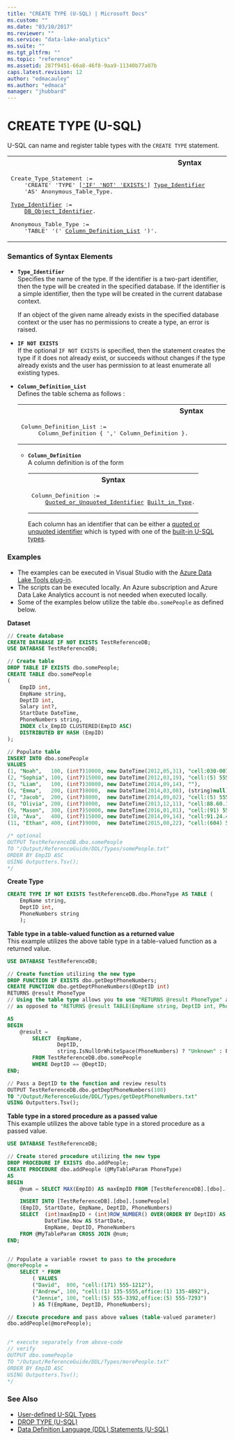 ```yaml
---
title: "CREATE TYPE (U-SQL) | Microsoft Docs"
ms.custom: ""
ms.date: "03/10/2017"
ms.reviewer: ""
ms.service: "data-lake-analytics"
ms.suite: ""
ms.tgt_pltfrm: ""
ms.topic: "reference"
ms.assetid: 287f9451-66a8-46f8-9aa9-11340b77a07b
caps.latest.revision: 12
author: "edmacauley"
ms.author: "edmaca"
manager: "jhubbard"
---
```

# CREATE TYPE (U-SQL)
U-SQL can name and register table types with the `CREATE TYPE` statement.  

<table><th>Syntax</th><tr><td><pre>
Create_Type_Statement :=                                                                                 
    'CREATE' 'TYPE' [<a href="#INE">'IF' 'NOT' 'EXISTS'</a>] <a href="#t_ident">Type_Identifier</a>   
    'AS' Anonymous_Table_Type.<br />
<a href="#t_ident">Type_Identifier</a> := 
    <a href="u-sql-identifiers.md">DB_Object_Identifier</a>.<br />
Anonymous_Table_Type :=  
    'TABLE' '(' <a href="#cdl">Column_Definition_List</a> ')'.
</pre></td></tr></table>

### Semantics of Syntax Elements  
-   <a name="t_ident"></a>**`Type_Identifier`**   
Specifies the name of the type. If the identifier is a two-part identifier, then the type will be created in the specified database. If the identifier is a simple identifier, then the type will be created in the current database context.  
  
    If an object of the given name already exists in the specified database context or the user has no permissions to create a type, an error is raised.  
  
-   <a name="INE"></a>**`IF NOT EXISTS`**   
If the optional `IF NOT EXISTS` is specified, then the statement creates the type if it does not already exist, or succeeds without changes if the type already exists and the user has permission to at least enumerate all existing types.  
  
- <a name="cdl"></a>**`Column_Definition_List`**  
  Defines the table schema as follows :
 
  <table><th>Syntax</th><tr><td><pre>
  Column_Definition_List :=                                                                           
       Column_Definition { ',' Column_Definition }.
  </pre></td></tr></table>  
 
  - **`Column_Definition`**   
    A column definition is of the form
    <table><th>Syntax</th><tr><td><pre>
    Column_Definition :=    
        <a href="u-sql-identifiers.md">Quoted_or_Unquoted_Identifier</a> <a href="built-in-u-sql-types.md">Built_in_Type</a>.
    </pre></td></tr></table>
  
    Each column has an identifier that can be either a [quoted or unquoted identifier](u-sql-identifiers.md) which is typed with one of the [built-in U-SQL types](built-in-u-sql-types.md).   
  
  
### Examples    
- The examples can be executed in Visual Studio with the [Azure Data Lake Tools plug-in](https://www.microsoft.com/download/details.aspx?id=49504).  
- The scripts can be executed locally.  An Azure subscription and Azure Data Lake Analytics account is not needed when executed locally.
- Some of the examples below utilize the table `dbo.somePeople` as defined below.  

**Dataset**  
```sql
// Create database
CREATE DATABASE IF NOT EXISTS TestReferenceDB; 
USE DATABASE TestReferenceDB; 

// Create table
DROP TABLE IF EXISTS dbo.somePeople;
CREATE TABLE dbo.somePeople
(
    EmpID int,
    EmpName string,
    DeptID int,
    Salary int?,
    StartDate DateTime,
    PhoneNumbers string,
    INDEX clx_EmpID CLUSTERED(EmpID ASC)
    DISTRIBUTED BY HASH (EmpID) 
);

// Populate table
INSERT INTO dbo.somePeople
VALUES
(1, "Noah",   100, (int?)10000, new DateTime(2012,05,31), "cell:030-0074321,office:030-0076545"),
(2, "Sophia", 100, (int?)15000, new DateTime(2012,03,19), "cell:(5) 555-4729,office:(5) 555-3745"),
(3, "Liam",   100, (int?)30000, new DateTime(2014,09,14), ""),
(6, "Emma",   200, (int?)8000,  new DateTime(2014,03,08), (string)null),
(7, "Jacob",  200, (int?)8000,  new DateTime(2014,09,02), "cell:(5) 555-3932"),
(8, "Olivia", 200, (int?)8000,  new DateTime(2013,12,11), "cell:88.60.15.31,office:88.60.15.32"),
(9, "Mason",  300, (int?)50000, new DateTime(2016,01,01), "cell:(91) 555 22 82,office:(91) 555 91 99, home:(425) 555-2819"),
(10, "Ava",   400, (int?)15000, new DateTime(2014,09,14), "cell:91.24.45.40,office:91.24.45.41"),
(11, "Ethan", 400, (int?)9000,  new DateTime(2015,08,22), "cell:(604) 555-4729,office:(604) 555-3745");

/* optional
OUTPUT TestReferenceDB.dbo.somePeople
TO "/Output/ReferenceGuide/DDL/Types/somePeople.txt"
ORDER BY EmpID ASC
USING Outputters.Tsv();
*/
```

**Create Type**  
```sql
CREATE TYPE IF NOT EXISTS TestReferenceDB.dbo.PhoneType AS TABLE (
    EmpName string, 
    DeptID int,
    PhoneNumbers string
    );
``` 

<a name="function_return">**Table type in a table-valued function as a returned value**</a>   
This example utilizes the above table type in a table-valued function as a returned value.

```sql
USE DATABASE TestReferenceDB; 

// Create function utilizing the new type
DROP FUNCTION IF EXISTS dbo.getDeptPhoneNumbers;
CREATE FUNCTION dbo.getDeptPhoneNumbers(@DeptID int)
RETURNS @result PhoneType
// Using the table type allows you to use "RETURNS @result PhoneType" above
// as opposed to "RETURNS @result TABLE(EmpName string, DeptID int, PhoneNumbers string)"

AS
BEGIN
    @result =
        SELECT  EmpName, 
                DeptID,
                string.IsNullOrWhiteSpace(PhoneNumbers) ? "Unknown" : PhoneNumbers AS PhoneNumbers
        FROM TestReferenceDB.dbo.somePeople
        WHERE DeptID == @DeptID;  
END;  

// Pass a DeptID to the function and review results
OUTPUT TestReferenceDB.dbo.getDeptPhoneNumbers(100) 
TO "/Output/ReferenceGuide/DDL/Types/getDeptPhoneNumbers.txt"
USING Outputters.Tsv();
```

<a name="sproc_pass">**Table type in a stored procedure as a passed value**</a>   
This example utilizes the above table type in a stored procedure as a passed value.

```sql
USE DATABASE TestReferenceDB; 

// Create stored procedure utilizing the new type
DROP PROCEDURE IF EXISTS dbo.addPeople;
CREATE PROCEDURE dbo.addPeople (@MyTableParam PhoneType)
AS
BEGIN	
    @num = SELECT MAX(EmpID) AS maxEmpID FROM [TestReferenceDB].[dbo].[somePeople];

	INSERT INTO [TestReferenceDB].[dbo].[somePeople]
    (EmpID, StartDate, EmpName, DeptID, PhoneNumbers)
	SELECT  (int)maxEmpID + (int)ROW_NUMBER() OVER(ORDER BY DeptID) AS EmpID, 
            DateTime.Now AS StartDate,
            EmpName, DeptID, PhoneNumbers
	FROM @MyTableParam CROSS JOIN @num;
END;


// Populate a variable rowset to pass to the procedure
@morePeople = 
    SELECT * FROM 
        ( VALUES
        ("David",  800, "cell:(171) 555-1212"),
        ("Andrew", 100, "cell:(1) 135-5555,office:(1) 135-4892"),
        ("Jennie", 100, "cell:(5) 555-3392,office:(5) 555-7293")
        ) AS T(EmpName, DeptID, PhoneNumbers);

// Execute procedure and pass above values (table-valued parameter)
dbo.addPeople(@morePeople);  


/* execute separately from above-code
// verify
OUTPUT dbo.somePeople
TO "/Output/ReferenceGuide/DDL/Types/morePeople.txt"
ORDER BY EmpID ASC
USING Outputters.Tsv();
*/
```

  
### See Also
* [User-defined U-SQL Types](user-defined-u-sql-types.md)  
* [DROP TYPE (U-SQL)](drop-type-u-sql.md)  
* [Data Definition Language (DDL) Statements (U-SQL)](data-definition-language-ddl-statements-u-sql.md)   
